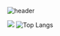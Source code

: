 ![header](https://capsule-render.vercel.app/api?type=waving&color=auto&height=300&section=header&text=capsule%20render&fontSize=90&desc=Welcome)
 

 <img src="http://mazandi.herokuapp.com/api?handle={pyominmin}&theme=cold"/> ![Top Langs](https://github-readme-stats.vercel.app/api/top-langs/?username=pyominmin&layout=compact)

